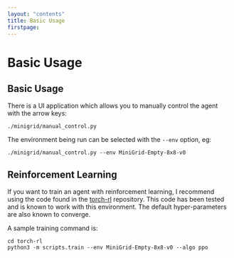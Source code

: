 ```yaml
---
layout: "contents"
title: Basic Usage
firstpage:
---
```


# Basic Usage

## Basic Usage

There is a UI application which allows you to manually control the agent with the arrow keys:
```
./minigrid/manual_control.py
```

The environment being run can be selected with the `--env` option, eg:
```
./minigrid/manual_control.py --env MiniGrid-Empty-8x8-v0
```


## Reinforcement Learning

If you want to train an agent with reinforcement learning, I recommend using the code found in the [torch-rl](https://github.com/lcswillems/torch-rl) repository. 
This code has been tested and is known to work with this environment. The default hyper-parameters are also known to converge.

A sample training command is:

``` {code-block} python
cd torch-rl
python3 -m scripts.train --env MiniGrid-Empty-8x8-v0 --algo ppo
```
